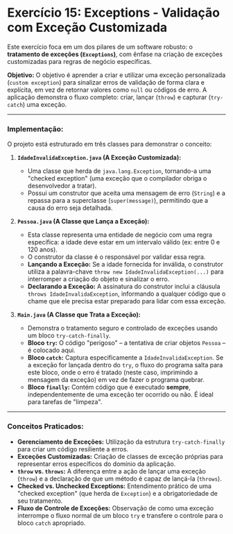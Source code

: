 # Exercício 15: Exceptions - Validação com Exceção Customizada

Este exercício foca em um dos pilares de um software robusto: o **tratamento de exceções (`Exceptions`)**, com ênfase na criação de exceções customizadas para regras de negócio específicas.

**Objetivo:**
O objetivo é aprender a criar e utilizar uma exceção personalizada (`custom exception`) para sinalizar erros de validação de forma clara e explícita, em vez de retornar valores como `null` ou códigos de erro. A aplicação demonstra o fluxo completo: criar, lançar (`throw`) e capturar (`try-catch`) uma exceção.

---

### Implementação:

O projeto está estruturado em três classes para demonstrar o conceito:

1.  **`IdadeInvalidaException.java` (A Exceção Customizada):**
    * Uma classe que herda de `java.lang.Exception`, tornando-a uma "checked exception" (uma exceção que o compilador obriga o desenvolvedor a tratar).
    * Possui um construtor que aceita uma mensagem de erro (`String`) e a repassa para a superclasse (`super(message)`), permitindo que a causa do erro seja detalhada.

2.  **`Pessoa.java` (A Classe que Lança a Exceção):**
    * Esta classe representa uma entidade de negócio com uma regra específica: a idade deve estar em um intervalo válido (ex: entre 0 e 120 anos).
    * O construtor da classe é o responsável por validar essa regra.
    * **Lançando a Exceção:** Se a idade fornecida for inválida, o construtor utiliza a palavra-chave `throw new IdadeInvalidaException(...)` para interromper a criação do objeto e sinalizar o erro.
    * **Declarando a Exceção:** A assinatura do construtor inclui a cláusula `throws IdadeInvalidaException`, informando a qualquer código que o chame que ele precisa estar preparado para lidar com essa exceção.

3.  **`Main.java` (A Classe que Trata a Exceção):**
    * Demonstra o tratamento seguro e controlado de exceções usando um bloco `try-catch-finally`.
    * **Bloco `try`:** O código "perigoso" – a tentativa de criar objetos `Pessoa` – é colocado aqui.
    * **Bloco `catch`:** Captura especificamente a `IdadeInvalidaException`. Se a exceção for lançada dentro do `try`, o fluxo do programa salta para este bloco, onde o erro é tratado (neste caso, imprimindo a mensagem da exceção) em vez de fazer o programa quebrar.
    * **Bloco `finally`:** Contém código que é executado **sempre**, independentemente de uma exceção ter ocorrido ou não. É ideal para tarefas de "limpeza".

---

### Conceitos Praticados:

* **Gerenciamento de Exceções:** Utilização da estrutura `try-catch-finally` para criar um código resiliente a erros.
* **Exceções Customizadas:** Criação de classes de exceção próprias para representar erros específicos do domínio da aplicação.
* **`throw` vs. `throws`:** A diferença entre a ação de lançar uma exceção (`throw`) e a declaração de que um método é capaz de lançá-la (`throws`).
* **Checked vs. Unchecked Exceptions:** Entendimento prático de uma "checked exception" (que herda de `Exception`) e a obrigatoriedade de seu tratamento.
* **Fluxo de Controle de Exceções:** Observação de como uma exceção interrompe o fluxo normal de um bloco `try` e transfere o controle para o bloco `catch` apropriado.